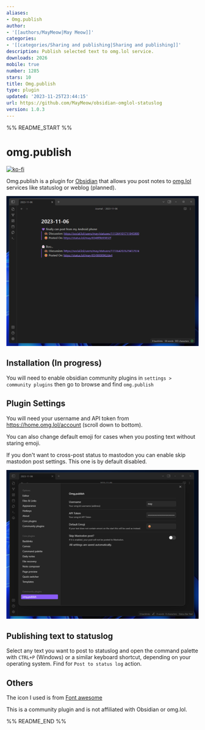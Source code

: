 ```yaml
---
aliases:
- Omg.publish
author:
- '[[authors/MayMeow|May Meow]]'
categories:
- '[[categories/Sharing and publishing|Sharing and publishing]]'
description: Publish selected text to omg.lol service.
downloads: 2026
mobile: true
number: 1285
stars: 10
title: Omg.publish
type: plugin
updated: '2023-11-25T23:44:15'
url: https://github.com/MayMeow/obsidian-omglol-statuslog
version: 1.0.3
---
```


%% README_START %%

# omg.publish

[![ko-fi](https://ko-fi.com/img/githubbutton_sm.svg)](https://ko-fi.com/D1D5DMOTA)

Omg.publish is a plugin for [Obsidian](https://obsidian.md/) that allows you post notes to [omg.lol](https://omg.lol) services like statuslog or weblog (planned).

![](https://raw.githubusercontent.com/MayMeow/obsidian-omglol-statuslog/HEAD/screenshot1.png)

## Installation (In progress)

You will need to enable obsidian community plugins in `settings > community plugins` then go to browse and find `omg.publish`

## Plugin Settings

You will need your username and API token from https://home.omg.lol/account (scroll down to bottom). 

You can also change default emoji for cases when you posting text without staring emoji.

If you don't want to cross-post status to mastodon you can enable skip mastodon post settings. This one is by default disabled.

![](https://raw.githubusercontent.com/MayMeow/obsidian-omglol-statuslog/HEAD/screenshot2.png)

## Publishing text to statuslog

Select any text you want to post to statuslog and open the command palette with `CTRL+P` (Windows) or a similar keyboard shortcut, depending on your operating system. Find for `Post to status log` action.

## Others

The icon I used is from [Font awesome](https://fontawesome.com/icons/face-grin-tears?f=classic&s=regular)

This is a community plugin and is not affiliated with Obsidian or omg.lol.


%% README_END %%
